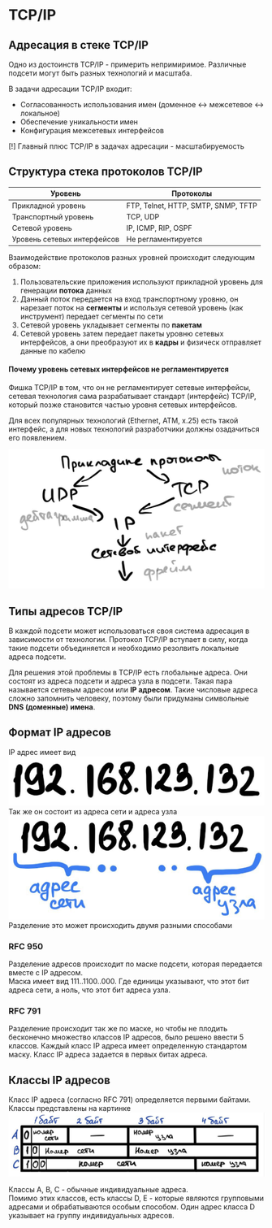 # TCP/IP
## Адресация в стеке TCP/IP
Одно из достоинств TCP/IP - примерить непримиримое. Различные подсети могут быть разных технологий и масштаба.  

В задачи адресации TCP/IP входит:

- Согласованность использования имен (доменное <-> межсетевое <-> локальное)
- Обеспечение уникальности имен
- Конфигурация межсетевых интерфейсов

[!] Главный плюс TCP/IP в задачах адресации - масштабируемость

## Структура стека протоколов TCP/IP 
| Уровень                     | Протоколы                           |
|-----------------------------|-------------------------------------|
| Прикладной уровень          | FTP, Telnet, HTTP, SMTP, SNMP, TFTP |
| Транспортный уровень        | TCP, UDP                            |
| Сетевой уровень             | IP, ICMP, RIP, OSPF                 |
| Уровень сетевых интерфейсов | Не регламентируется                 |

Взаимодействие протоколов разных уровней происходит следующим образом:
1) Пользовательские приложения используют прикладной уровень для генерации **потока** данных
2) Данный поток передается на вход транспортному уровню, он нарезает поток на **сегменты** и используя
сетевой уровень (как инструмент) передает сегменты по сети
3) Сетевой уровень укладывает сегменты по **пакетам**
4) Сетевой уровень затем передает пакеты уровню сетевых интерфейсов, а они преобразуют их в **кадры**
и физическ отправляет данные по кабелю

#### Почему уровень сетевых интерфейсов не регламентируется
Фишка TCP/IP в том, что он не регламентирует сетевые интерфейсы, сетевая технология сама разрабатывает
стандарт (интерфейс) TCP/IP, который позже становится частью уровня сетевых интерфейсов.  

Для всех популярных технологий (Ethernet, ATM, x.25) есть такой интерфейс, а для новых технологий разработчики
должны озадачиться его появлением.

![tcp_ip_technology_stack.png](../img/computer_network/tcp_ip_technology_stack.png)

## Типы адресов TCP/IP
В каждой подсети может использоваться своя система адресация в зависимости от технологии.
Протокол TCP/IP вступает в силу, когда такие подсети объединяется и необходимо резолвить локальные адреса подсети.

Для решения этой проблемы в TCP/IP есть глобальные адреса. Они состоят из адреса подсети и адреса узла в подсети.
Такая пара называется сетевым адресом или **IP адресом**. Такие числовые адреса сложно запомнить человеку,
поэтому были придуманы символьные **DNS (доменные) имена**.

## Формат IP адресов
IP адрес имеет вид  
![tcp_ip_technology_stack.png](../img/computer_network/ip_sample.png)  
Так же он состоит из адреса сети и адреса узла  
![tcp_ip_technology_stack.png](../img/computer_network/ip_structure_sample.png)  
Разделение это может происходить двумя разными способами

### RFC 950
Разделение адресов происходит по маске подсети, которая передается вместе с IP адресом.   
Маска имеет вид 111..1100..000. Где единицы указывают, что этот бит адреса сети, а ноль, что этот бит адреса узла. 

### RFC 791
Разделение происходит так же по маске, но чтобы не плодить бесконечно множество классов IP адресов, 
было решено ввести 5 классов. Каждый класс IP адреса имеет определенную стандартом маску. 
Класс IP адреса задается в первых битах адреса.

## Классы IP адресов
Класс IP адреса (согласно RFC 791) определяется первыми байтами. 
Классы представлены на картинке
![ip_classes.png](../img/computer_network/ip_classes.png)  

Классы A, B, C - обычные индивидуальные адреса.  
Помимо этих классов, есть классы D, E - которые являются групповыми адресами и 
обрабатываются особым способом. Один адрес класса D указывает на группу индивидуальных адресов.

